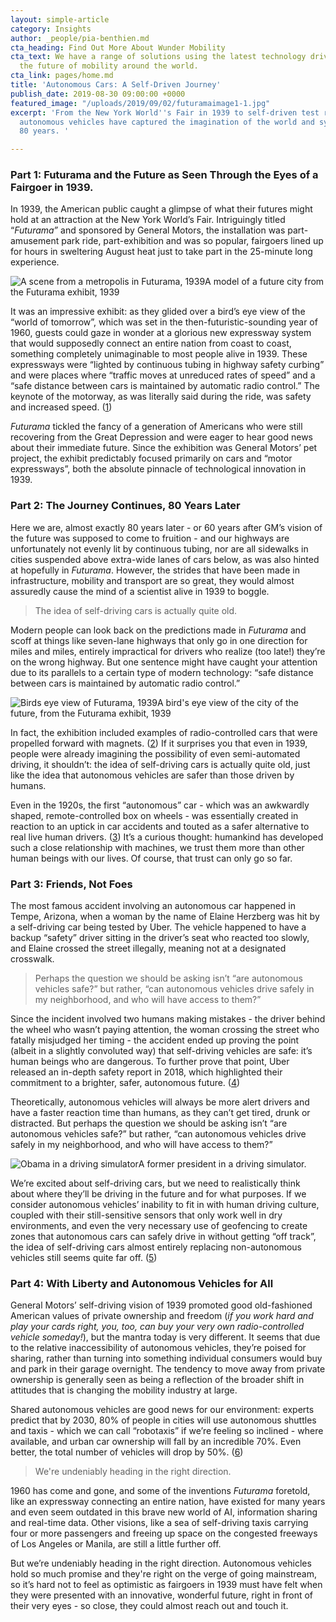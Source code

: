 ```yaml
---
layout: simple-article
category: Insights
author: _people/pia-benthien.md
cta_heading: Find Out More About Wunder Mobility
cta_text: We have a range of solutions using the latest technology driving forward
  the future of mobility around the world.
cta_link: pages/home.md
title: 'Autonomous Cars: A Self-Driven Journey'
publish_date: 2019-08-30 09:00:00 +0000
featured_image: "/uploads/2019/09/02/futuramaimage1-1.jpg"
excerpt: 'From the New York World''s Fair in 1939 to self-driven test rides in 2019,
  autonomous vehicles have captured the imagination of the world and symbol for over
  80 years. '

---
```

### Part 1: Futurama and the Future as Seen Through the Eyes of a Fairgoer in 1939.

In 1939, the American public caught a glimpse of what their futures might hold at an attraction at the New York World’s Fair. Intriguingly titled “_Futurama”_ and sponsored by General Motors, the installation was part-amusement park ride, part-exhibition and was so popular, fairgoers lined up for hours in sweltering August heat just to take part in the 25-minute long experience.

![A scene from a metropolis in Futurama, 1939](/uploads/2019/09/02/futuramaimage1.jpg "A scene from Futurama, 1939")A model of a future city from the Futurama exhibit, 1939

It was an impressive exhibit: as they glided over a bird’s eye view of the “world of tomorrow”, which was set in the then-futuristic-sounding year of 1960, guests could gaze in wonder at a glorious new expressway system that would supposedly connect an entire nation from coast to coast, something completely unimaginable to most people alive in 1939. These expressways were “lighted by continuous tubing in highway safety curbing” and were places where “traffic moves at unreduced rates of speed” and a “safe distance between cars is maintained by automatic radio control.” The keynote of the motorway, as was literally said during the ride, was safety and increased speed. ([1](https://www.youtube.com/watch?v=sClZqfnWqmc))

_Futurama_ tickled the fancy of a generation of Americans who were still recovering from the Great Depression and were eager to hear good news about their immediate future. Since the exhibition was General Motors’ pet project, the exhibit predictably focused primarily on cars and “motor expressways”, both the absolute pinnacle of technological innovation in 1939.

### Part 2: The Journey Continues, 80 Years Later

Here we are, almost exactly 80 years later - or 60 years after GM’s vision of the future was supposed to come to fruition - and our highways are unfortunately not evenly lit by continuous tubing, nor are all sidewalks in cities suspended above extra-wide lanes of cars below, as was also hinted at hopefully in _Futurama_. However, the strides that have been made in infrastructure, mobility and transport are so great, they would almost assuredly cause the mind of a scientist alive in 1939 to boggle.

> The idea of self-driving cars is actually quite old.

Modern people can look back on the predictions made in _Futurama_ and scoff at things like seven-lane highways that only go in one direction for miles and miles, entirely impractical for drivers who realize (too late!) they’re on the wrong highway. But one sentence might have caught your attention due to its parallels to a certain type of modern technology: “safe distance between cars is maintained by automatic radio control.”

![Birds eye view of Futurama, 1939](/uploads/2019/09/02/futuramaimage2.jpg "Bird's eye view of the Futurama model")A bird's eye view of the city of the future, from the Futurama exhibit, 1939

In fact, the exhibition included examples of radio-controlled cars that were propelled forward with magnets. ([2](https://archive.org/details/magicmotorways00geddrich/page/14)) If it surprises you that even in 1939, people were already imagining the possibility of even semi-automated driving, it shouldn’t: the idea of self-driving cars is actually quite old, just like the idea that autonomous vehicles are safer than those driven by humans.

Even in the 1920s, the first “autonomous” car - which was an awkwardly shaped, remote-controlled box on wheels - was essentially created in reaction to an uptick in car accidents and touted as a safer alternative to real live human drivers. ([3](https://medium.com/@leo_pold_b/the-changing-meaning-of-autonomous-cars-from-the-1920s-to-2017-f2adeab3ce42)) It’s a curious thought: humankind has developed such a close relationship with machines, we trust them more than other human beings with our lives. Of course, that trust can only go so far.

### Part 3: Friends, Not Foes

The most famous accident involving an autonomous car happened in Tempe, Arizona, when a woman by the name of Elaine Herzberg was hit by a self-driving car being tested by Uber. The vehicle happened to have a backup “safety” driver sitting in the driver’s seat who reacted too slowly, and Elaine crossed the street illegally, meaning not at a designated crosswalk.

> Perhaps the question we should be asking isn’t “are autonomous vehicles safe?” but rather, “can autonomous vehicles drive safely in my neighborhood, and who will have access to them?”

Since the incident involved two humans making mistakes - the driver behind the wheel who wasn’t paying attention, the woman crossing the street who fatally misjudged her timing - the accident ended up proving the point (albeit in a slightly convoluted way) that self-driving vehicles are safe: it’s human beings who are dangerous. To further prove that point, Uber released an in-depth safety report in 2018, which highlighted their commitment to a brighter, safer, autonomous future. ([4](https://uber.app.box.com/v/UberATGSafetyReport))

Theoretically, autonomous vehicles will always be more alert drivers and have a faster reaction time than humans, as they can’t get tired, drunk or distracted. But perhaps the question we should be asking isn’t “are autonomous vehicles safe?” but rather, “can autonomous vehicles drive safely in my neighborhood, and who will have access to them?”

![Obama in a driving simulator](/uploads/2019/09/02/obamadrivingsimulator.jpg "A former president testing out a driving simulator.")A former president in a driving simulator. 

We’re excited about self-driving cars, but we need to realistically think about where they’ll be driving in the future and for what purposes. If we consider autonomous vehicles’ inability to fit in with human driving culture, coupled with their still-sensitive sensors that only work well in dry environments, and even the very necessary use of geofencing to create zones that autonomous cars can safely drive in without getting “off track”, the idea of self-driving cars almost entirely replacing non-autonomous vehicles still seems quite far off. ([5](https://www.wired.com/story/when-self-driving-cars-will-arrive-where/))

### Part 4: With Liberty and Autonomous Vehicles for All

General Motors’ self-driving vision of 1939 promoted good old-fashioned American values of private ownership and freedom (_if you work hard and play your cards right, you, too, can buy your very own radio-controlled vehicle someday!_), but the mantra today is very different. It seems that due to the relative inaccessibility of autonomous vehicles, they’re poised for sharing, rather than turning into something individual consumers would buy and park in their garage overnight. The tendency to move away from private ownership is generally seen as being a reflection of the broader shift in attitudes that is changing the mobility industry at large.

Shared autonomous vehicles are good news for our environment: experts predict that by 2030, 80% of people in cities will use autonomous shuttles and taxis - which we can call “robotaxis” if we’re feeling so inclined - where available, and urban car ownership will fall by an incredible 70%. Even better, the total number of vehicles will drop by 50%. ([6](https://www.economist.com/the-economist-explains/2018/03/05/why-driverless-cars-will-mostly-be-shared-not-owned))

> We're undeniably heading in the right direction.

1960 has come and gone, and some of the inventions _Futurama_ foretold, like an expressway connecting an entire nation, have existed for many years and even seem outdated in this brave new world of AI, information sharing and real-time data. Other visions, like a sea of self-driving taxis carrying four or more passengers and freeing up space on the congested freeways of Los Angeles or Manila, are still a little further off.

But we’re undeniably heading in the right direction. Autonomous vehicles hold so much promise and they're right on the verge of going mainstream, so it’s hard not to feel as optimistic as fairgoers in 1939 must have felt when they were presented with an innovative, wonderful future, right in front of their very eyes - so close, they could almost reach out and touch it.